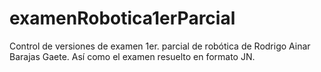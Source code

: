 # examenRobotica1erParcial
Control de versiones de examen 1er. parcial de robótica de Rodrigo Ainar Barajas Gaete. Así como el examen resuelto en formato JN.

